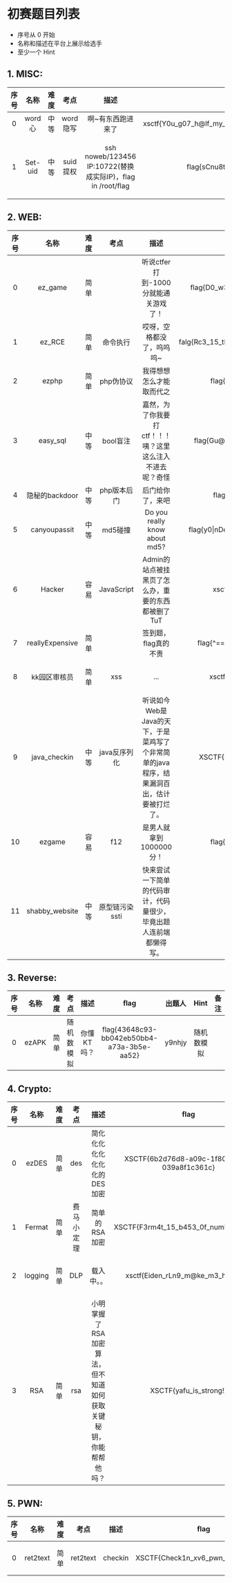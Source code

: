 # 初赛题目列表

* 序号从 0 开始
* 名称和描述在平台上展示给选手
* 至少一个 Hint

## 1. MISC:

| 序号 | 名称 | 难度 | 考点 | 描述 | flag | 出题人 | Hint | 备注 |
| :----: | :----: | :----: | :----: | :----: | :----: | :----: | :----: | :----: |
|0|word心|中等|word隐写|啊~有东西跑进来了|xsctf{Y0u_g07_h@lf_my_h3ar7_g1v3_y0u_an0ther_h@lf}|pANz0e|word隐写||
|1| Set-uid | 中等 | suid提权 | ssh noweb/123456 IP:10722(替换成实际IP)，flag in /root/flag | flag{sCnu8t@ixin9s10thx1ng} | Fxizenta | 1.only zsh 2.noweb  ALL=(root) /bin/rm, /bin/ln ||


## 2. WEB:

| 序号 | 名称 | 难度 | 考点 | 描述 | flag | 出题人 | Hint | 备注 |
| :----: | :----: | :----: | :----: | :----: | :----: | :----: | :----: | :----: |
|  0   |    ez_game     | 简单 |    |           听说ctfer打到-1000分就能通关游戏了！            |       flag{D0_w311_ctfer\_!\_1s_it_a_g00d_g@me\_?}       |  pANz0e  |                    | 热身赛 |
|   1  |     ez_RCE     | 简单 |  命令执行    |                 哎呀，空格都没了，呜呜呜~                 | falg{Rc3_15_th3_m0st_Intere5t1ng_vu1nerability\_!\_!} |  pANz0e  |      替代空格      | 热身赛 |
|   2  |     ezphp      | 简单 |  php伪协议  |                 我得想想怎么才能取而代之                  |            flag{phP_lS_th9_be5T_l4ngUa9e}             | Fxizenta |    php://input     | 热身赛 |
|   3  |    easy_sql    | 中等 |  bool盲注   | 嘉然，为了你我要打ctf！！！咦？这里这么注入不进去呢？奇怪 |         flag{Gu@ng2hU_j1arAn_Dundun_ji3Chan9}         | Fxizenta | 登录功能不是注入点 | 热身赛 |
|4|隐秘的backdoor|中等|php版本后门|后门给你了，来吧|flag{B@ck_do0r\_!\_B4ck_d0or_!}|pANz0e|php8.1||
|  5  |  canyoupassit  | 中等 |   md5碰撞   |               Do you really know about md5?               |                       flag{y0\|nDeedReA11yk$nwAb0uTMD5!~_~^_^} |                    | md5碰撞 ||
|6| Hacker | 容易 | JavaScript | Admin的站点被挂黑页了怎么办，重要的东西都被删了TuT | xsctf{Y0u_can_no7_f1nd_m3\_?} | pANz0e | 得想个办法让代码停止 ||
|7| reallyExpensive | 简单 |  | 签到题，flag真的不贵 | flag{^==^Y0uG@t$(t]$[r)^u^(e)-F10g!^\<>^} |  | flag不仅白送还倒贴 ||
|8| kk园区审核员 | 简单 | xss | ... | xsctf{Y0u_succ3s5ful1y_x55_m3} | pANz0e | 你能不能拿到我的美味曲奇的？ ||
|9| java_checkin | 中等 | java反序列化 | 听说如今Web是Java的天下，于是菜鸡写了个非常简单的java程序，结果漏洞百出，估计要被打烂了。 | XSCTF{J@va_1s_v@3y_Imp03tAnt!!!!!!!!} | ABU |  ||
|10|ezgame|容易|f12|是男人就拿到1000000分！|flag{basju_D0G006706_iajdisaia}|Fxizenta|改分数||
|11| shabby_website | 中等 | 原型链污染 ssti | 快来尝试一下简单的代码审计，代码量很少，毕竟出题人连前端都懒得写。 | dynamic flag | Rieß | 可以尝试在本地对源码npm install一下看看有什么漏洞 ||

## 3. Reverse:

| 序号 | 名称 | 难度 | 考点 | 描述 | flag | 出题人 | Hint | 备注 |
| :----: | :----: | :----: | :----: | :----: | :----: | :----: | :----: | :----: |
|0|ezAPK|简单|随机数模拟|你懂KT吗？|flag{43648c93-bb042eb50bb4-a73a-3b5e-aa52}|y9nhjy|随机数模拟||

## 4. Crypto:

| 序号 | 名称 | 难度 | 考点 | 描述 | flag | 出题人 | Hint | 备注 |
| :----: | :----: | :----: | :----: | :----: | :----: | :----: | :----: | :----: |
|0| ezDES | 简单 | des | 简化化化化化化化化的DES加密 | XSCTF{6b2d76d8-a09c-1f80-15c5-039a8f1c361c} | LTZ | 1）对称密码的特点  2）UUID格式 ||
|1| Fermat | 简单 | 费马小定理 | 简单的RSA加密 | XSCTF{F3rm4t_15_b453_0f_numb3r_th30ry} | LTZ | 注意类型一致 ||
|2| logging | 简单 | DLP | 载入中。。 | xsctf{Eiden_rLn9_m@ke_m3_hap1xiA} | modi | 1）sagemath解DLP  2）discrete_log ||
|3| RSA | 简单 | rsa | 小明掌握了RSA加密算法，但不知道如何获取关键秘钥，你能帮帮他吗？ | XSCTF{yafu_is_strong!} | LTZ | 1）直接分解大素数  2）yafu ||


## 5. PWN:

| 序号 | 名称 | 难度 | 考点 | 描述 | flag | 出题人 | Hint | 备注 |
| :----: | :----: | :----: | :----: | :----: | :----: | :----: | :----: | :----: |
|0|ret2text|简单|ret2text|checkin|XSCTF{Check1n_xv6_pwn_sooooo_easy}|133NSON||热身赛|
